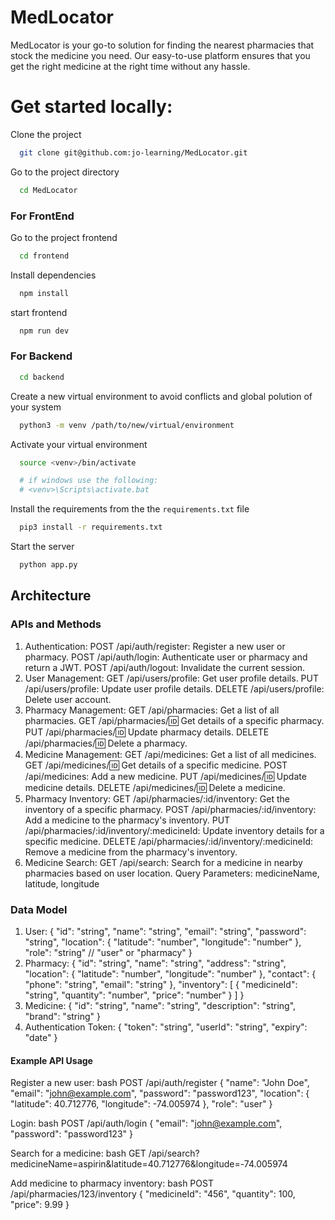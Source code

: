 # MedLocator
MedLocator is your go-to solution for finding the nearest pharmacies that stock the medicine you need. Our easy-to-use platform ensures that you get the right medicine at the right time without any hassle.
# Get started locally:

Clone the project

```bash
  git clone git@github.com:jo-learning/MedLocator.git
```

Go to the project directory

```bash
  cd MedLocator
```
### For FrontEnd

Go to the project frontend
```bash
  cd frontend
```
Install dependencies

```bash
  npm install
```
start frontend

```bash
  npm run dev
```


### For Backend

```bash
  cd backend
```
Create a new virtual environment to avoid conflicts and global polution of your system

```bash
  python3 -m venv /path/to/new/virtual/environment
```

Activate your virtual environment

```bash
  source <venv>/bin/activate

  # if windows use the following:
  # <venv>\Scripts\activate.bat
```

Install the requirements from the the `requirements.txt` file

```bash
  pip3 install -r requirements.txt
```

Start the server
```bash
  python app.py
```


## Architecture

### APIs and Methods
1. Authentication:
POST /api/auth/register: Register a new user or pharmacy.
POST /api/auth/login: Authenticate user or pharmacy and return a JWT.
POST /api/auth/logout: Invalidate the current session.
2. User Management:
GET /api/users/profile: Get user profile details.
PUT /api/users/profile: Update user profile details.
DELETE /api/users/profile: Delete user account.
3. Pharmacy Management:
GET /api/pharmacies: Get a list of all pharmacies.
GET /api/pharmacies/:id: Get details of a specific pharmacy.
PUT /api/pharmacies/:id: Update pharmacy details.
DELETE /api/pharmacies/:id: Delete a pharmacy.
4. Medicine Management:
GET /api/medicines: Get a list of all medicines.
GET /api/medicines/:id: Get details of a specific medicine.
POST /api/medicines: Add a new medicine.
PUT /api/medicines/:id: Update medicine details.
DELETE /api/medicines/:id: Delete a medicine.
5. Pharmacy Inventory:
GET /api/pharmacies/:id/inventory: Get the inventory of a specific pharmacy.
POST /api/pharmacies/:id/inventory: Add a medicine to the pharmacy's inventory.
PUT /api/pharmacies/:id/inventory/:medicineId: Update inventory details for a specific medicine.
DELETE /api/pharmacies/:id/inventory/:medicineId: Remove a medicine from the pharmacy's inventory.
6. Medicine Search:
GET /api/search: Search for a medicine in nearby pharmacies based on user location.
Query Parameters: medicineName, latitude, longitude

### Data Model
1. User:
{
  "id": "string",
  "name": "string",
  "email": "string",
  "password": "string",
  "location": {
    "latitude": "number",
    "longitude": "number"
  },
  "role": "string" // "user" or "pharmacy"
}
2. Pharmacy:
{
  "id": "string",
  "name": "string",
  "address": "string",
  "location": {
    "latitude": "number",
    "longitude": "number"
  },
  "contact": {
    "phone": "string",
    "email": "string"
  },
  "inventory": [
    {
      "medicineId": "string",
      "quantity": "number",
      "price": "number"
    }
  ]
}
3. Medicine:
{
  "id": "string",
  "name": "string",
  "description": "string",
  "brand": "string"
}
4. Authentication Token:
{
  "token": "string",
  "userId": "string",
  "expiry": "date"
}
#### Example API Usage
Register a new user:
bash
POST /api/auth/register
{
  "name": "John Doe",
  "email": "john@example.com",
  "password": "password123",
  "location": {
    "latitude": 40.712776,
    "longitude": -74.005974
  },
  "role": "user"
}


Login:
bash
POST /api/auth/login
{
  "email": "john@example.com",
  "password": "password123"
}


Search for a medicine:
bash
GET /api/search?medicineName=aspirin&latitude=40.712776&longitude=-74.005974


Add medicine to pharmacy inventory:
bash
POST /api/pharmacies/123/inventory
{
  "medicineId": "456",
  "quantity": 100,
  "price": 9.99
}


